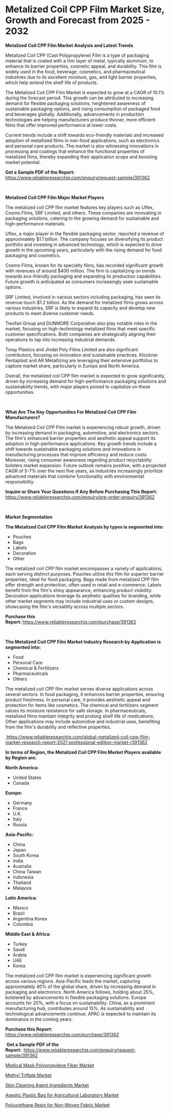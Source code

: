 <p><h1>Metalized Coil CPP Film Market Size, Growth and Forecast from 2025 - 2032</h1></p><p><strong>Metalized Coil CPP Film Market Analysis and Latest Trends</strong></p>
<p><p>Metalized Coil CPP (Cast Polypropylene) Film is a type of packaging material that is coated with a thin layer of metal, typically aluminum, to enhance its barrier properties, cosmetic appeal, and durability. This film is widely used in the food, beverage, cosmetics, and pharmaceutical industries due to its excellent moisture, gas, and light barrier properties, which help extend the shelf life of products.</p><p>The Metalized Coil CPP Film Market is expected to grow at a CAGR of 10.1% during the forecast period. This growth can be attributed to increasing demand for flexible packaging solutions, heightened awareness of sustainable packaging options, and rising consumption of packaged food and beverages globally. Additionally, advancements in production technologies are helping manufacturers produce thinner, more efficient films that offer improved performance at lower costs. </p><p>Current trends include a shift towards eco-friendly materials and increased adoption of metallized films in non-food applications, such as electronics and personal care products. The market is also witnessing innovations in processing and coatings that enhance the functional properties of metalized films, thereby expanding their application scope and boosting market potential.</p></p>
<p><strong>Get a Sample PDF of the Report:&nbsp;</strong> <a href="https://www.reliableresearchiq.com/enquiry/request-sample/391362?utm_campaign=973&utm_medium=2&utm_source=Github&utm_content=ia&utm_term=16012025&utm_id=metalized-coil-cpp-film">https://www.reliableresearchiq.com/enquiry/request-sample/391362</a></p>
<p>&nbsp;</p>
<p><strong>Metalized Coil CPP Film Major Market Players</strong></p>
<p><p>The metalized coil CPP film market features key players such as Uflex, Cosmo Films, SRF Limited, and others. These companies are innovating in packaging solutions, catering to the growing demand for sustainable and high-performance materials.</p><p>Uflex, a major player in the flexible packaging sector, reported a revenue of approximately $1.1 billion. The company focuses on diversifying its product portfolio and investing in advanced technology, which is expected to drive growth in the upcoming years, particularly with the rising demand for food packaging and cosmetics.</p><p>Cosmo Films, known for its specialty films, has recorded significant growth with revenues of around $400 million. The firm is capitalizing on trends towards eco-friendly packaging and expanding its production capabilities. Future growth is anticipated as consumers increasingly seek sustainable options.</p><p>SRF Limited, involved in various sectors including packaging, has seen its revenue touch $1.2 billion. As the demand for metalized films grows across various industries, SRF is likely to expand its capacity and develop new products to meet diverse customer needs.</p><p>Treofan Group and DUNMORE Corporation also play notable roles in the market, focusing on high-technology metalized films that meet specific customer specifications. Both companies are strategically aligning their operations to tap into increasing industrial demands.</p><p>Toray Plastics and Jindal Poly Films Limited are also significant contributors, focusing on innovation and sustainable practices. Klockner Pentaplast and AR Metallizing are leveraging their extensive portfolios to capture market share, particularly in Europe and North America.</p><p>Overall, the metalized coil CPP film market is expected to grow significantly, driven by increasing demand for high-performance packaging solutions and sustainability trends, with major players poised to capitalize on these opportunities.</p></p>
<p>&nbsp;</p>
<p><strong>What Are The Key Opportunities For Metalized Coil CPP Film Manufacturers?</strong></p>
<p><p>The Metalized Coil CPP Film market is experiencing robust growth, driven by increasing demand in packaging, automotive, and electronics sectors. The film's enhanced barrier properties and aesthetic appeal support its adoption in high-performance applications. Key growth trends include a shift towards sustainable packaging solutions and innovations in manufacturing processes that improve efficiency and reduce costs. Moreover, rising consumer awareness regarding product recyclability bolsters market expansion. Future outlook remains positive, with a projected CAGR of 5-7% over the next five years, as industries increasingly prioritize advanced materials that combine functionality with environmental responsibility.</p></p>
<p><strong>Inquire or Share Your Questions If Any Before Purchasing This Report:</strong> <a href="https://www.reliableresearchiq.com/enquiry/pre-order-enquiry/391362?utm_campaign=973&utm_medium=2&utm_source=Github&utm_content=ia&utm_term=16012025&utm_id=metalized-coil-cpp-film">https://www.reliableresearchiq.com/enquiry/pre-order-enquiry/391362</a></p>
<p>&nbsp;</p>
<p><strong>Market Segmentation</strong></p>
<p><strong>The Metalized Coil CPP Film Market Analysis by types is segmented into:</strong></p>
<p><ul><li>Pouches</li><li>Bags</li><li>Labels</li><li>Decoration</li><li>Other</li></ul></p>
<p><p>The metalized coil CPP film market encompasses a variety of applications, each serving distinct purposes. Pouches utilize this film for superior barrier properties, ideal for food packaging. Bags made from metalized CPP film offer strength and protection, often used in retail and e-commerce. Labels benefit from the film's shiny appearance, enhancing product visibility. Decoration applications leverage its aesthetic qualities for branding, while other market segments may include industrial uses or custom designs, showcasing the film's versatility across multiple sectors.</p></p>
<p><strong>Purchase this Report:&nbsp;</strong><a href="https://www.reliableresearchiq.com/purchase/391362?utm_campaign=973&utm_medium=2&utm_source=Github&utm_content=ia&utm_term=16012025&utm_id=metalized-coil-cpp-film">https://www.reliableresearchiq.com/purchase/391362</a></p>
<p>&nbsp;</p>
<p><strong>The Metalized Coil CPP Film Market Industry Research by Application is segmented into:</strong></p>
<p><ul><li>Food</li><li>Personal Care</li><li>Chemical & Fertilizers</li><li>Pharmaceuticals</li><li>Others</li></ul></p>
<p><p>The metalized coil CPP film market serves diverse applications across several sectors. In food packaging, it enhances barrier properties, ensuring product freshness. In personal care, it provides aesthetic appeal and protection for items like cosmetics. The chemical and fertilizers segment values its moisture resistance for safe storage. In pharmaceuticals, metalized films maintain integrity and prolong shelf life of medications. Other applications may include automotive and industrial uses, benefiting from the film's durability and reflective properties.</p></p>
<p><a href="https://www.reliableresearchiq.com/global-metalized-coil-cpp-film-market-research-report-2021-professional-edition-market-r391362?utm_campaign=973&utm_medium=2&utm_source=Github&utm_content=ia&utm_term=16012025&utm_id=metalized-coil-cpp-film">&nbsp;https://www.reliableresearchiq.com/global-metalized-coil-cpp-film-market-research-report-2021-professional-edition-market-r391362</a></p>
<p><strong>In terms of Region, the Metalized Coil CPP Film Market Players available by Region are:</strong></p>
<p>
    <p> <strong> North America: </strong>
        <ul>
            <li>United States</li>
            <li>Canada</li>
        </ul>
        </p> 
    <p> <strong> Europe: </strong>
        <ul>
            <li>Germany</li>
            <li>France</li>
            <li>U.K.</li>
            <li>Italy</li>
            <li>Russia</li>
        </ul>
        </p> 
    <p> <strong> Asia-Pacific: </strong>
        <ul>
            <li>China</li>
            <li>Japan</li>
            <li>South Korea</li>
            <li>India</li>
            <li>Australia</li>
            <li>China Taiwan</li>
            <li>Indonesia</li>
            <li>Thailand</li>
            <li>Malaysia</li>
        </ul>
        </p> 
    <p> <strong> Latin America: </strong>
        <ul>
            <li>Mexico</li>
            <li>Brazil</li>
            <li>Argentina Korea</li>
            <li>Colombia</li>
        </ul>
        </p> 
    <p> <strong> Middle East & Africa: </strong>
        <ul>
            <li>Turkey</li>
            <li>Saudi</li>
            <li>Arabia</li>
            <li>UAE</li>
            <li>Korea</li>
        </ul>
    </p>
    </p>
<p><p>The metalized coil CPP film market is experiencing significant growth across various regions. Asia-Pacific leads the market, capturing approximately 40% of the global share, driven by increasing demand in packaging and electronics. North America follows, holding about 25%, bolstered by advancements in flexible packaging solutions. Europe accounts for 20%, with a focus on sustainability. China, as a prominent manufacturing hub, contributes around 15%. As sustainability and technological advancements continue, APAC is expected to maintain its dominance in the coming years.</p></p>
<p><strong>Purchase this Report: </strong><a href="https://www.reliableresearchiq.com/purchase/391362?utm_campaign=973&utm_medium=2&utm_source=Github&utm_content=ia&utm_term=16012025&utm_id=metalized-coil-cpp-film">https://www.reliableresearchiq.com/purchase/391362</a></p>
<p>&nbsp;<strong>Get a Sample PDF of the Report:&nbsp;&nbsp;</strong><a href="https://www.reliableresearchiq.com/enquiry/request-sample/391362?utm_campaign=973&utm_medium=2&utm_source=Github&utm_content=ia&utm_term=16012025&utm_id=metalized-coil-cpp-film">https://www.reliableresearchiq.com/enquiry/request-sample/391362</a></p>
<p><strong></strong></p>
<p><p><a href="https://github.com/darenph8er/Market-Research-Report-List-1/blob/main/medical-mask-polypropylene-fiber-market.md?utm_campaign=973&utm_medium=2&utm_source=Github&utm_content=ia&utm_term=16012025&utm_id=metalized-coil-cpp-film">Medical Mask Polypropylene Fiber Market</a></p><p><a href="https://github.com/rosalinebhakta48/Market-Research-Report-List-1/blob/main/methyl-triflate-market.md?utm_campaign=973&utm_medium=2&utm_source=Github&utm_content=ia&utm_term=16012025&utm_id=metalized-coil-cpp-film">Methyl Triflate Market</a></p><p><a href="https://github.com/ElviraLeka1962/Market-Research-Report-List-1/blob/main/skin-cleaning-agent-ingredients-market.md?utm_campaign=973&utm_medium=2&utm_source=Github&utm_content=ia&utm_term=16012025&utm_id=metalized-coil-cpp-film">Skin Cleaning Agent Ingredients Market</a></p><p><a href="https://github.com/chongseney974/Market-Research-Report-List-1/blob/main/aseptic-plastic-bag-for-agricultural-laboratory-market.md?utm_campaign=973&utm_medium=2&utm_source=Github&utm_content=ia&utm_term=16012025&utm_id=metalized-coil-cpp-film">Aseptic Plastic Bag for Agricultural Laboratory Market</a></p><p><a href="https://github.com/nathaliehurles7142/Market-Research-Report-List-1/blob/main/polyurethane-resin-for-non-woven-fabric-market.md?utm_campaign=973&utm_medium=2&utm_source=Github&utm_content=ia&utm_term=16012025&utm_id=metalized-coil-cpp-film">Polyurethane Resin for Non-Woven Fabric Market</a></p></p>